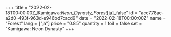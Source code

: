 +++
title = "2022-02-18T00:00:00Z_Kamigawa:_Neon_Dynasty_Forest_[ja]_false"
id = "acc778ae-a2d0-493f-963d-e946bd7cacd9"
date = "2022-02-18T00:00:00Z"
name = "Forest"
lang = ["ja"]
price = "0.85"
quantity = 1
foil = false
set = "Kamigawa: Neon Dynasty"
+++
